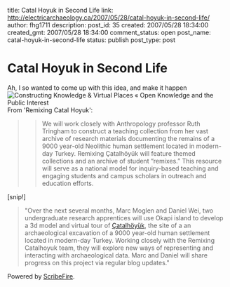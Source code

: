 title: Catal Hoyuk in Second Life
link: http://electricarchaeology.ca/2007/05/28/catal-hoyuk-in-second-life/
author: fhg1711
description: 
post_id: 35
created: 2007/05/28 18:34:00
created_gmt: 2007/05/28 18:34:00
comment_status: open
post_name: catal-hoyuk-in-second-life
status: publish
post_type: post

# Catal Hoyuk in Second Life

Ah, I so wanted to come up with this idea, and make it happen![Constructing Knowledge & Virtual Places « Open Knowledge and the Public Interest](http://okapi.wordpress.com/2007/04/07/constructing-knowledge-virtual-places/) From 'Remixing Catal Hoyuk': 

> > We will work closely with Anthropology professor Ruth Tringham to construct a teaching collection from her vast archive of research materials documenting the remains of a 9000 year-old Neolithic human settlement located in modern-day Turkey. Remixing Çatalhöyük will feature themed collections and an archive of student “remixes.” This resource will serve as a national model for inquiry-based teaching and engaging students and campus scholars in outreach and education efforts.

[snip!] 

> "Over the next several months, Marc Moglen and Daniel Wei, two undergraduate research apprentices will use Okapi island to develop a 3d model and virtual tour of [Çatalhöyük](http://catalhoyuk.com/), the site of a an archaeological excavation of a 9000 year-old human settlement located in modern-day Turkey. Working closely with the Remixing Catalhoyuk team, they will explore new ways of representing and interacting with archaeological data. Marc and Daniel will share progress on this project via regular blog updates."

Powered by [ScribeFire](http://scribefire.com/).